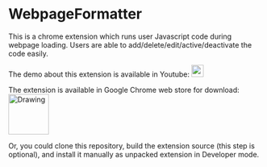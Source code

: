 # WebpageFormatter
This is a chrome extension which runs user Javascript code during webpage loading. Users are able to add/delete/edit/active/deactivate the code easily.

The demo about this extension is available in Youtube:
<a href="https://youtu.be/XHEBCcGgO9I?autoplay=1" target="_blank">
  <img src="https://www.swiftformatter.com/assets/images/youtube_social_icon_white.png" height="24px">
</a>

The extension is available in Google Chrome web store for download:<br>
<a href="https://chrome.google.com/webstore/detail/webpage-formatter/oghkhbjjhjmlonobjmkinpeaiadoolfa" target="_blank">
  <img src="https://www.swiftformatter.com/assets/images/ChromeWebStore_BadgeWBorder_v2_496x150.png" alt="Drawing" height="80px">
</a>

Or, you could clone this repository, build the extension source (this step is optional), and install it manually as unpacked extension in Developer mode.
